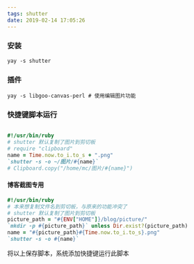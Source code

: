```yaml
---
tags: shutter
date: 2019-02-14 17:05:26
---
```


### 安装

```shell
yay -s shutter
```

### 插件

```shell
yay -s libgoo-canvas-perl # 使用编辑图片功能
```

### 快捷键脚本运行

```ruby

#!/usr/bin/ruby
# shutter 默认复制了图片到剪切板
# require "clipboard"
name = Time.now.to_i.to_s + ".png"
`shutter -s -o ~/图片/#{name}`
# Clipboard.copy("/home/mc/图片/#{name}")
```

#### 博客截图专用

```ruby
#!/usr/bin/ruby
# 本来想复制文件名到剪切板，与原来的功能冲突了
# shutter 默认复制了图片到剪切板
picture_path = "#{ENV["HOME"]}/blog/picture/"
`mkdir -p #{picture_path}` unless Dir.exist?(picture_path)
name = "#{picture_path}#{Time.now.to_i.to_s}.png"
`shutter -s -o #{name}`
```

将以上保存脚本，系统添加快捷键运行此脚本


